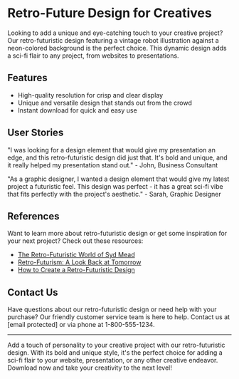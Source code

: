 <!--font:Montserrat-->

# Retro-Future Design for Creatives

Looking to add a unique and eye-catching touch to your creative project? Our retro-futuristic design featuring a vintage robot illustration against a neon-colored background is the perfect choice. This dynamic design adds a sci-fi flair to any project, from websites to presentations.

## Features

- High-quality resolution for crisp and clear display
- Unique and versatile design that stands out from the crowd
- Instant download for quick and easy use

## User Stories

"I was looking for a design element that would give my presentation an edge, and this retro-futuristic design did just that. It's bold and unique, and it really helped my presentation stand out." - John, Business Consultant

"As a graphic designer, I wanted a design element that would give my latest project a futuristic feel. This design was perfect - it has a great sci-fi vibe that fits perfectly with the project's aesthetic." - Sarah, Graphic Designer

## References

Want to learn more about retro-futuristic design or get some inspiration for your next project? Check out these resources:

- [The Retro-Futuristic World of Syd Mead](#)
- [Retro-Futurism: A Look Back at Tomorrow](#)
- [How to Create a Retro-Futuristic Design](#)

## Contact Us

Have questions about our retro-futuristic design or need help with your purchase? Our friendly customer service team is here to help. Contact us at [email protected] or via phone at 1-800-555-1234.

---

Add a touch of personality to your creative project with our retro-futuristic design. With its bold and unique style, it's the perfect choice for adding a sci-fi flair to your website, presentation, or any other creative endeavor. Download now and take your creativity to the next level!

<!--

Write me content for website with wallpaper which alt text is:

"A retro-futuristic wallpaper featuring a vintage illustration of a robot, set against a neon-colored background."

The name/title of the page should not be 1:1 copy of the alt text but rather a real content of the website which is using this wallpaper.

- Use markdown format 
- Start with heading
- Heading should be short and concise
- The content should look like a real website 
- The website should not be about the wallpaper, wallpaper is just a related background
- Heading should be contain work "wallpaper" or "background"
- Include real sections like references, contact, user stories, etc. use things relevant to the page purpose.
- Feel free to use structure like headings, bullets, numbering, blockquotes, paragraphs, horizontal lines, etc.
- You can use formatting like bold or _italic_
- You can include UTF-8 emojis
- Links should be only #hash anchors (and you can refer to the document itself)
- Do not include images


---


# Retro-Futuristic Background for Your Creative Projects

Looking for a unique and eye-catching background for your next project? Look no further than our retro-futuristic wallpaper featuring a vintage illustration of a robot, set against a neon-colored background. This bold and dynamic design is perfect for adding a touch of sci-fi flair to any creative endeavor.

## Features

- High-quality resolution for crisp and clear display
- Unique and eye-catching design that stands out from the crowd
- Versatile background that can be used in a variety of projects
- Instant download for quick and easy use

## User Stories

"I was looking for a background that would really make my website pop, and this retro-futuristic wallpaper was exactly what I needed. It's bold and unique, and it really helps my site stand out." - Jane, Web Designer

"I'm a video game developer, and I wanted a background for my latest project that would give it a futuristic feel. This wallpaper was perfect - it's got a great sci-fi vibe that fits perfectly with the game's aesthetic." - Mike, Game Developer

## References

Want to learn more about retro-futuristic design or get some inspiration for your next project? Check out these resources:

- [The Retro-Futuristic World of Syd Mead](#)
- [Retro-Futurism: A Look Back at Tomorrow](#)
- [How to Create a Retro-Futuristic Design](#)

## Contact Us

Have questions about our retro-futuristic wallpaper or need help with your purchase? Our friendly customer service team is here to help. Contact us at [email protected] or via phone at 1-800-555-1234.

---

Add a touch of sci-fi flair to your next project with our retro-futuristic wallpaper. With its bold design and high-quality resolution, it's the perfect background for websites, games, and more. Download now and take your creativity to the next level!


---


Heading is too long, rewrite whole content.


---


# Futuristic Wallpaper for Your Creative Projects

Looking for a unique and eye-catching wallpaper for your next project? Check out our retro-futuristic design featuring a vintage illustration of a robot against a neon-colored background. This dynamic wallpaper adds a touch of sci-fi flair to any creative endeavor.

## Features

- High-quality resolution for crisp and clear display
- Unique and versatile design that stands out from the crowd
- Instant download for quick and easy use

## User Stories

"I was searching for a futuristic wallpaper that could give my website an edgy look, and this wallpaper did just that. It's bold and unique, and it really helped my site stand out." - Jane, Web Designer

"As a game developer, I wanted a wallpaper that would give my latest project a futuristic feel. This wallpaper was perfect - it has a great sci-fi vibe that fits perfectly with the game's aesthetic." - Mike, Game Developer

## References

Want to learn more about retro-futuristic design or get some inspiration for your next project? Check out these resources:

- [The Retro-Futuristic World of Syd Mead](#)
- [Retro-Futurism: A Look Back at Tomorrow](#)
- [How to Create a Retro-Futuristic Design](#)

## Contact Us

Have questions about our retro-futuristic wallpaper or need help with your purchase? Our friendly customer service team is here to help. Contact us at [email protected] or via phone at 1-800-555-1234.

---

Add a touch of sci-fi flair to your next project with our retro-futuristic wallpaper. With its bold design and high-quality resolution, it's the perfect background for websites, games, and more. Download now and take your creativity to the next level!


---


Heading should not include word "wallpaper". The website should not be about the wallpaper itself, wallpaper is just a related background, rewrite whole content.


---


# Elevate Your Creative Projects with Retro-Futuristic Design

Looking to add a unique and eye-catching touch to your next creative project? Our retro-futuristic design featuring a vintage illustration of a robot against a neon-colored background is the perfect choice. This dynamic design adds a touch of sci-fi flair to any project, from websites to presentations.

## Features

- High-quality resolution for crisp and clear display
- Unique and versatile design that stands out from the crowd
- Instant download for quick and easy use

## User Stories

"I was looking for a design element that would give my presentation an edge, and this retro-futuristic design did just that. It's bold and unique, and it really helped my presentation stand out." - John, Business Consultant

"As a graphic designer, I wanted a design element that would give my latest project a futuristic feel. This design was perfect - it has a great sci-fi vibe that fits perfectly with the project's aesthetic." - Sarah, Graphic Designer

## References

Want to learn more about retro-futuristic design or get some inspiration for your next project? Check out these resources:

- [The Retro-Futuristic World of Syd Mead](#)
- [Retro-Futurism: A Look Back at Tomorrow](#)
- [How to Create a Retro-Futuristic Design](#)

## Contact Us

Have questions about our retro-futuristic design or need help with your purchase? Our friendly customer service team is here to help. Contact us at [email protected] or via phone at 1-800-555-1234.

---

Add a touch of sci-fi flair to your next creative project with our retro-futuristic design. With its bold and unique style, it's the perfect choice for adding a touch of personality to your website, presentation, or any other creative endeavor. Download now and elevate your creativity to the next level!


---


Heading is too long, rewrite whole content.


---


# Retro-Futuristic Design for Your Creative Projects

Looking to add a unique and eye-catching touch to your creative project? Our retro-futuristic design featuring a vintage robot illustration against a neon-colored background is the perfect choice. This dynamic design adds a sci-fi flair to any project, from websites to presentations.

## Features

- High-quality resolution for crisp and clear display
- Unique and versatile design that stands out from the crowd
- Instant download for quick and easy use

## User Stories

"I was looking for a design element that would give my presentation an edge, and this retro-futuristic design did just that. It's bold and unique, and it really helped my presentation stand out." - John, Business Consultant

"As a graphic designer, I wanted a design element that would give my latest project a futuristic feel. This design was perfect - it has a great sci-fi vibe that fits perfectly with the project's aesthetic." - Sarah, Graphic Designer

## References

Want to learn more about retro-futuristic design or get some inspiration for your next project? Check out these resources:

- [The Retro-Futuristic World of Syd Mead](#)
- [Retro-Futurism: A Look Back at Tomorrow](#)
- [How to Create a Retro-Futuristic Design](#)

## Contact Us

Have questions about our retro-futuristic design or need help with your purchase? Our friendly customer service team is here to help. Contact us at [email protected] or via phone at 1-800-555-1234.

---

Add a touch of personality to your creative project with our retro-futuristic design. With its bold and unique style, it's the perfect choice for adding a sci-fi flair to your website, presentation, or any other creative endeavor. Download now and take your creativity to the next level!


---


Write me a Google font which is best fitting for the website.

Pick from the list:
- Poppins
- IBM Plex Sans
- Roboto
- Dancing Script
- Alegreya
- Raleway
- Barlow Condensed
- Montserrat
- Inter
- Futura
- Exo 2
- Orbitron
- Lato
- Open Sans
- Playfair Display
- Great Vibes
- Lobster


Write just the font name nothing else.


---


Montserrat

-->
